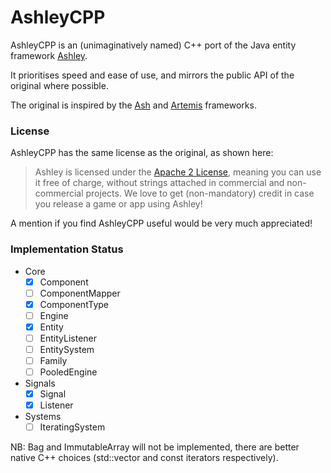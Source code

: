 AshleyCPP
=========

AshleyCPP is an (unimaginatively named) C++ port of the Java entity framework [Ashley](https://github.com/libgdx/ashley/).

It prioritises speed and ease of use, and mirrors the public API of the original where possible.

The original is inspired by the [Ash](http://www.ashframework.org/) and
[Artemis](http://gamadu.com/artemis/) frameworks.

### License

AshleyCPP has the same license as the original, as shown here:

> Ashley is licensed under the [Apache 2 License](https://github.com/libgdx/ashley/blob/master/LICENSE), meaning you
> can use it free of charge, without strings attached in commercial and non-commercial projects. We love to
> get (non-mandatory) credit in case you release a game or app using Ashley!

A mention if you find AshleyCPP useful would be very much appreciated!

### Implementation Status
- Core
  - [x] Component
  - [ ] ComponentMapper
  - [x] ComponentType
  - [ ] Engine
  - [x] Entity
  - [ ] EntityListener
  - [ ] EntitySystem
  - [ ] Family
  - [ ] PooledEngine
- Signals
  - [x] Signal
  - [x] Listener
- Systems
  - [ ] IteratingSystem
  
NB: Bag and ImmutableArray will not be implemented, there are better native C++ choices (std::vector and const iterators respectively).
